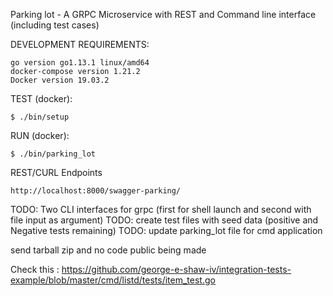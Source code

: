 Parking lot - A GRPC Microservice with REST and Command line interface (including test cases)

DEVELOPMENT REQUIREMENTS:
```
go version go1.13.1 linux/amd64
docker-compose version 1.21.2
Docker version 19.03.2
```

TEST (docker):
```
$ ./bin/setup
```

RUN (docker):
```
$ ./bin/parking_lot
```

REST/CURL Endpoints
```
http://localhost:8000/swagger-parking/
```

TODO: Two CLI interfaces for grpc (first for shell launch and second with file input as argument)
TODO: create test files with seed data (positive and Negative tests remaining)
TODO: update parking_lot file for cmd application


send tarball zip and no code public being made

Check this : https://github.com/george-e-shaw-iv/integration-tests-example/blob/master/cmd/listd/tests/item_test.go
